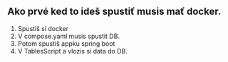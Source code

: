 
## Ako prvé ked to ideš spustiť musis mať docker. 
1. Spustiš si docker
2. V compose.yaml musis spustit DB.
3. Potom spustiš appku spring boot
3. V TablesScript a vlozis si data do DB. 
